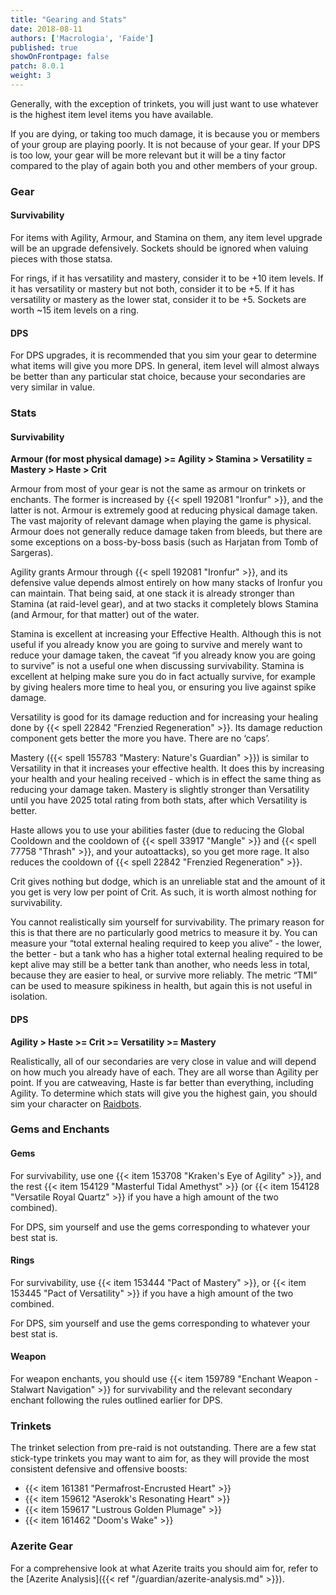 ```yaml
---
title: "Gearing and Stats"
date: 2018-08-11
authors: ['Macrologia', 'Faide']
published: true
showOnFrontpage: false
patch: 8.0.1
weight: 3
---
```


Generally, with the exception of trinkets, you will just want to use whatever is the highest item level items you have available.

If you are dying, or taking too much damage, it is because you or members of your group are playing poorly. It is not because of your gear. If your DPS is too low, your gear will be more relevant but it will be a tiny factor compared to the play of again both you and other members of your group.

### Gear

#### Survivability

For items with Agility, Armour, and Stamina on them, any item level upgrade will be an upgrade defensively. Sockets should be ignored when valuing pieces with those statsa.

For rings, if it has versatility and mastery, consider it to be +10 item levels. If it has versatility or mastery but not both, consider it to be +5. If it has versatility or mastery as the lower stat, consider it to be +5. Sockets are worth ~15 item levels on a ring.

#### DPS

For DPS upgrades, it is recommended that you sim your gear to determine what items will give you more DPS. In general, item level will almost always be better than any particular stat choice, because your secondaries are very similar in value.

### Stats

#### Survivability

**Armour (for most physical damage) >= Agility > Stamina > Versatility = Mastery > Haste > Crit**

Armour from most of your gear is not the same as armour on trinkets or enchants. The former is increased by {{< spell 192081 "Ironfur" >}}, and the latter is not. Armour is extremely good at reducing physical damage taken. The vast majority of relevant damage when playing the game is physical. Armour does not generally reduce damage taken from bleeds, but there are some exceptions on a boss-by-boss basis (such as Harjatan from Tomb of Sargeras).

Agility grants Armour through {{< spell 192081 "Ironfur" >}}, and its defensive value depends almost entirely on how many stacks of Ironfur you can maintain. That being said, at one stack it is already stronger than Stamina (at raid-level gear), and at two stacks it completely blows Stamina (and Armour, for that matter) out of the water.

Stamina is excellent at increasing your Effective Health. Although this is not useful if you already know you are going to survive and merely want to reduce your damage taken, the caveat “if you already know you are going to survive” is not a useful one when discussing survivability. Stamina is excellent at helping make sure you do in fact actually survive, for example by giving healers more time to heal you, or ensuring you live against spike damage.

Versatility is good for its damage reduction and for increasing your healing done by {{< spell 22842 "Frenzied Regeneration" >}}. Its damage reduction component gets better the more you have. There are no ‘caps’.

Mastery ({{< spell 155783 "Mastery: Nature's Guardian" >}}) is similar to Versatility in that it increases your effective health. It does this by increasing your health and your healing received - which is in effect the same thing as reducing your damage taken. Mastery is slightly stronger than Versatility until you have 2025 total rating from both stats, after which Versatility is better.

Haste allows you to use your abilities faster (due to reducing the Global Cooldown and the cooldown of {{< spell 33917 "Mangle" >}} and {{< spell 77758 "Thrash" >}}, and your autoattacks), so you get more rage. It also reduces the cooldown of {{< spell 22842 "Frenzied Regeneration" >}}.

Crit gives nothing but dodge, which is an unreliable stat and the amount of it you get is very low per point of Crit. As such, it is worth almost nothing for survivability.

You cannot realistically sim yourself for survivability. The primary reason for this is that there are no particularly good metrics to measure it by. You can measure your “total external healing required to keep you alive” - the lower, the better - but a tank who has a higher total external healing required to be kept alive may still be a better tank than another, who needs less in total, because they are easier to heal, or survive more reliably. The metric “TMI” can be used to measure spikiness in health, but again this is not useful in isolation.

#### DPS

**Agility > Haste >= Crit >= Versatility >= Mastery**

Realistically, all of our secondaries are very close in value and will depend on how much you already have of each. They are all worse than Agility per point. If you are catweaving, Haste is far better than everything, including Agility. To determine which stats will give you the highest gain, you should sim your character on [Raidbots](https://www.raidbots.com).

### Gems and Enchants

#### Gems 

For survivability, use one {{< item 153708 "Kraken's Eye of Agility" >}}, and the rest {{< item 154129 "Masterful Tidal Amethyst" >}} (or {{< item 154128 "Versatile Royal Quartz" >}} if you have a high amount of the two combined). 

For DPS, sim yourself and use the gems corresponding to whatever your best stat is. 

#### Rings

For survivability, use {{< item 153444 "Pact of Mastery" >}}, or {{< item 153445 "Pact of Versatility" >}} if you have a high amount of the two combined. 

For DPS, sim yourself and use the gems corresponding to whatever your best stat is. 


#### Weapon

For weapon enchants, you should use {{< item 159789 "Enchant Weapon - Stalwart Navigation" >}} for survivability and the relevant secondary enchant following the rules outlined earlier for DPS.

### Trinkets

The trinket selection from pre-raid is not outstanding. There are a few stat stick-type trinkets you may want to aim for, as they will provide the most consistent defensive and offensive boosts:

- {{< item 161381 "Permafrost-Encrusted Heart" >}}
- {{< item 159612 "Aserokk's Resonating Heart" >}}
- {{< item 159617 "Lustrous Golden Plumage" >}}
- {{< item 161462 "Doom's Wake" >}}

### Azerite Gear

For a comprehensive look at what Azerite traits you should aim for, refer to the [Azerite Analysis]({{< ref "/guardian/azerite-analysis.md" >}}).

